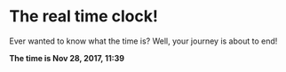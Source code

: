 # The real time clock!

Ever wanted to know what the time is? Well, your journey is about to end!

**The time is Nov 28, 2017, 11:39**